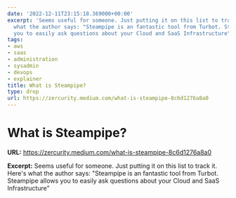 ```yaml
---
date: '2022-12-11T23:15:18.369000+00:00'
excerpt: 'Seems useful for someone. Just putting it on this list to track it. Here''s
  what the author says: "Steampipe is an fantastic tool from Turbot. Steampipe allows
  you to easily ask questions about your Cloud and SaaS Infrastructure"'
tags:
- aws
- saas
- administration
- sysadmin
- devops
- explainer
title: What is Steampipe?
type: drop
url: https://zercurity.medium.com/what-is-steampipe-8c6d1276a8a0
---
```


# What is Steampipe?

**URL:** https://zercurity.medium.com/what-is-steampipe-8c6d1276a8a0

**Excerpt:** Seems useful for someone. Just putting it on this list to track it. Here's what the author says: "Steampipe is an fantastic tool from Turbot. Steampipe allows you to easily ask questions about your Cloud and SaaS Infrastructure"
